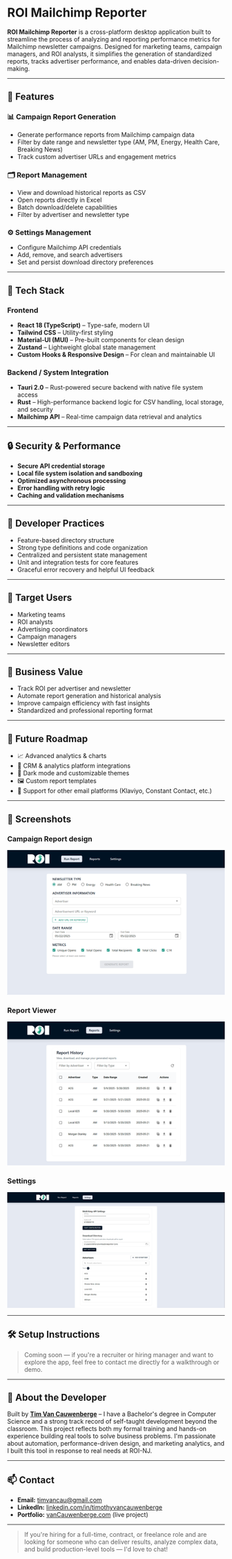 # ROI Mailchimp Reporter

**ROI Mailchimp Reporter** is a cross-platform desktop application built to streamline the process of analyzing and reporting performance metrics for Mailchimp newsletter campaigns. Designed for marketing teams, campaign managers, and ROI analysts, it simplifies the generation of standardized reports, tracks advertiser performance, and enables data-driven decision-making.

---

## 🚀 Features

### 📊 Campaign Report Generation
- Generate performance reports from Mailchimp campaign data
- Filter by date range and newsletter type (AM, PM, Energy, Health Care, Breaking News)
- Track custom advertiser URLs and engagement metrics

### 🗂️ Report Management
- View and download historical reports as CSV
- Open reports directly in Excel
- Batch download/delete capabilities
- Filter by advertiser and newsletter type

### ⚙️ Settings Management
- Configure Mailchimp API credentials
- Add, remove, and search advertisers
- Set and persist download directory preferences

---

## 🧱 Tech Stack

### Frontend
- **React 18 (TypeScript)** – Type-safe, modern UI
- **Tailwind CSS** – Utility-first styling
- **Material-UI (MUI)** – Pre-built components for clean design
- **Zustand** – Lightweight global state management
- **Custom Hooks & Responsive Design** – For clean and maintainable UI

### Backend / System Integration
- **Tauri 2.0** – Rust-powered secure backend with native file system access
- **Rust** – High-performance backend logic for CSV handling, local storage, and security
- **Mailchimp API** – Real-time campaign data retrieval and analytics

---

## 🔒 Security & Performance

- **Secure API credential storage**
- **Local file system isolation and sandboxing**
- **Optimized asynchronous processing**
- **Error handling with retry logic**
- **Caching and validation mechanisms**

---

## 🧠 Developer Practices

- Feature-based directory structure
- Strong type definitions and code organization
- Centralized and persistent state management
- Unit and integration tests for core features
- Graceful error recovery and helpful UI feedback

---

## 👥 Target Users

- Marketing teams
- ROI analysts
- Advertising coordinators
- Campaign managers
- Newsletter editors

---

## 💼 Business Value

- Track ROI per advertiser and newsletter
- Automate report generation and historical analysis
- Improve campaign efficiency with fast insights
- Standardized and professional reporting format

---

## 🌱 Future Roadmap

- 📈 Advanced analytics & charts
- 🧩 CRM & analytics platform integrations
- 🎨 Dark mode and customizable themes
- 🖼️ Custom report templates
- 🔁 Support for other email platforms (Klaviyo, Constant Contact, etc.)

---

## 📸 Screenshots

### Campaign Report design
![Report design](./docs/runReport.png)

### Report Viewer
![Report Viewer](./docs/reports.png)

### Settings
![Settings](./docs/settings.png)

---

## 🛠 Setup Instructions

> Coming soon — if you're a recruiter or hiring manager and want to explore the app, feel free to contact me directly for a walkthrough or demo.

---

## 👋 About the Developer

Built by **[Tim Van Cauwenberge](https://www.linkedin.com/in/timothyvancauwenberge/)** – I have a Bachelor's degree in Computer Science and a strong track record of self-taught development beyond the classroom. This project reflects both my formal training and hands-on experience building real tools to solve business problems. I'm passionate about automation, performance-driven design, and marketing analytics, and I built this tool in response to real needs at ROI-NJ.

---

## 📫 Contact

- **Email:** timvancau@gmail.com
- **LinkedIn:** [linkedin.com/in/timothyvancauwenberge](https://www.linkedin.com/in/timothyvancauwenberge/)
- **Portfolio:** [vanCauwenberge.com](https://www.vancauwenberge.com) (live project)

---

> If you're hiring for a full-time, contract, or freelance role and are looking for someone who can deliver results, analyze complex data, and build production-level tools — I'd love to chat!
